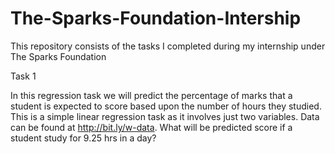 # The-Sparks-Foundation-Intership
This repository consists of the tasks I completed during my internship under The Sparks Foundation

Task 1

In this regression task we will predict the percentage of marks that a student is expected to score based upon the number of hours they studied.
This is a simple linear regression task as it involves just two variables. Data can be found at http://bit.ly/w-data.
What will be predicted score if a student study for 9.25 hrs in a day? 
